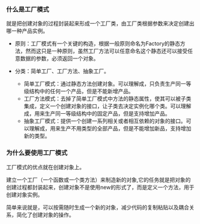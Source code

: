 ### 什么是工厂模式

就是把创建对象的过程封装起来形成一个工厂类，由工厂类根据参数来决定创建出哪一种产品实例。

* 原则：工厂模式有一个关键的构造，根据一般原则命名为Factory的静态方法，然而这只是一种原则，虽然工厂方法可以任意命名这个静态还可以接受任意数据的参数，必须返回一个对象。


* 分类：简单工厂、工厂方法、抽象工厂。
  * 简单工厂模式：通过静态方法创建对象。可以理解成，只负责生产同一等级结构中的任何一个产品，但是不能新增产品。
  * 工厂方法模式：去掉了简单工厂模式中方法的静态属性，使其可以被子类集成，定义一个创建对象的接口，让子类去决定实例化哪个类。可以理解成，用来生产同一等级结构中的固定产品，但是支持增加产品。
  * 抽象工厂模式：提供一个创建一系列相关或者相互依赖的对象的接口。可以理解成，用来生产不用类型的全部产品，但是不能增加新品，支持增加新的类型。

### 为什么要使用工厂模式

工厂模式的优点就在创建对象上。

建立一个工厂（一个函数或一个类方法）来制造新的对象,它的任务就是把对象的创建过程都封装起来，创建对象不是使用new的形式了，而是定义一个方法，用于创建对象实例。

简单来说就是，可以按需随时生成一个新的对象，减少代码的复制粘贴以及耦合关系，简化了创建对象的操作。